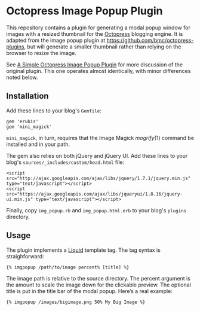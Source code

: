 # Octopress Image Popup Plugin

This repository contains a plugin for generating a modal popup window for images with a resized thumbnail for the [Octopress][] blogging engine. It is adapted from the image popup plugin at https://github.com/bmc/octopress-plugins, but will generate a smaller thumbnail rather than relying on the browser to resize the image.

See [A Simple Octopress Image Popup Plugin][blog-image-popup] for more discussion of the original plugin. This one operates almost identically, with minor differences noted below.

## Installation

Add these lines to your blog's `Gemfile`:

    gem 'erubis'
    gem 'mini_magick'

`mini_magick`, in turn, requires that the Image Magick *mogrify*(1) command
be installed and in your path.

The gem also relies on both jQuery and jQuery UI. Add these lines to your
blog's `sources/_includes/custom/head.html` file:

    <script src="http://ajax.googleapis.com/ajax/libs/jquery/1.7.1/jquery.min.js" type="text/javascript"></script>
    <script src="https://ajax.googleapis.com/ajax/libs/jqueryui/1.8.16/jquery-ui.min.js" type="text/javascript"></script>

Finally, copy `img_popup.rb` and `img_popup.html.erb` to your blog's
`plugins` directory.

## Usage

The plugin implements a [Liquid][] template tag. The tag syntax is
straighforward:

    {% imgpopup /path/to/image percent% [title] %}

The image path is relative to the source directory. The percent argument is the
amount to scale the image down for the clickable preview. The optional title is
put in the title bar of the modal popup. Here’s a real example:

    {% imgpopup /images/bigimage.png 50% My Big Image %}

[blog-image-popup]: http://brizzled.clapper.org/blog/2012/02/05/a-simple-octopress-image-popup-plugin/
[Octopress]: http://octopress.org/
[Liquid]: https://github.com/Shopify/liquid
